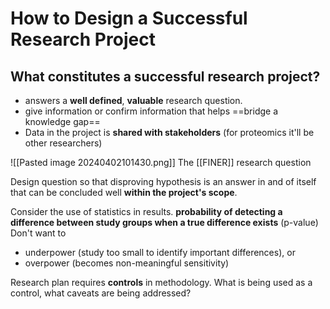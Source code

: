 # How to Design a Successful Research Project

## What constitutes a successful research project?
- answers a **well defined**, **valuable** research question.
- give information or confirm information that helps ==bridge a knowledge gap==
- Data in the project is **shared with stakeholders** (for proteomics it'll be other researchers)

![[Pasted image 20240402101430.png]]
The [[FINER]] research question

Design question so that disproving hypothesis is an answer in and of itself that can be concluded well **within the project's scope**.

Consider the use of statistics in results.
**probability of detecting a difference between study groups when a true difference exists** (p-value)
Don't want to 
- underpower (study too small to identify important differences), or
- overpower (becomes non-meaningful sensitivity)

Research plan requires **controls** in methodology. What is being used as a control, what caveats are being addressed?

